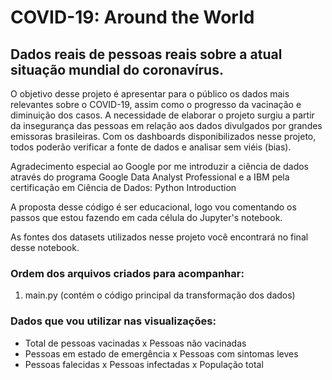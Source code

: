# COVID-19: Around the World 

## Dados reais de pessoas reais sobre a atual situação mundial do coronavírus.

O objetivo desse projeto é apresentar para o público os dados mais relevantes sobre o COVID-19, assim como o progresso da vacinação e diminuição dos casos. A necessidade de elaborar o projeto surgiu a partir da insegurança das pessoas em relação aos dados divulgados por grandes emissoras brasileiras. Com os dashboards disponibilizados nesse projeto, todos poderão verificar a fonte de dados e analisar sem viéis (bias).

<p>Agradecimento especial ao Google por me introduzir a ciência de dados através do programa Google Data Analyst Professional e a IBM pela certificação em Ciência de Dados: Python Introduction</p>
<p>A proposta desse código é ser educacional, logo vou comentando os passos que estou fazendo em cada célula do Jupyter's notebook.</p>
<p>As fontes dos datasets utilizados nesse projeto você encontrará no final desse notebook.</p>

### Ordem dos arquivos criados para acompanhar:

1. main.py (contém o código principal da transformação dos dados)

### Dados que vou utilizar nas visualizações: 

- Total de pessoas vacinadas x Pessoas não vacinadas
- Pessoas em estado de emergência x Pessoas com sintomas leves
- Pessoas falecidas x Pessoas infectadas x População total

